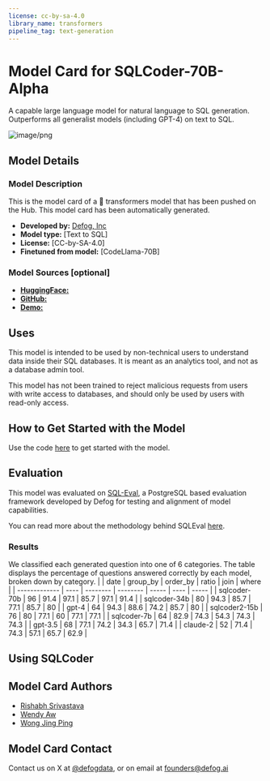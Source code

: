 ```yaml
---
license: cc-by-sa-4.0
library_name: transformers
pipeline_tag: text-generation
---
```


# Model Card for SQLCoder-70B-Alpha

A capable large language model for natural language to SQL generation. Outperforms all generalist models (including GPT-4) on text to SQL.

![image/png](https://cdn-uploads.huggingface.co/production/uploads/603bbad3fd770a9997b57cb6/3BVMV2z6FTEEPF1hJ2qu1.png)


## Model Details

### Model Description

<!-- Provide a longer summary of what this model is. -->

This is the model card of a 🤗 transformers model that has been pushed on the Hub. This model card has been automatically generated.

- **Developed by:** [Defog, Inc](https://defog.ai)
- **Model type:** [Text to SQL]
- **License:** [CC-by-SA-4.0]
- **Finetuned from model:** [CodeLlama-70B]

### Model Sources [optional]
- [**HuggingFace:**](https://huggingface.co/defog/sqlcoder-70b-alpha)
- [**GitHub:**](https://github.com/defog-ai/sqlcoder)
- [**Demo:**](https://defog.ai/sqlcoder-demo/)

## Uses

This model is intended to be used by non-technical users to understand data inside their SQL databases. It is meant as an analytics tool, and not as a database admin tool.

This model has not been trained to reject malicious requests from users with write access to databases, and should only be used by users with read-only access.

## How to Get Started with the Model

Use the code [here](https://github.com/defog-ai/sqlcoder/blob/main/inference.py) to get started with the model.

## Evaluation

This model was evaluated on [SQL-Eval](https://github.com/defog-ai/sql-eval), a PostgreSQL based evaluation framework developed by Defog for testing and alignment of model capabilities.

You can read more about the methodology behind SQLEval [here](https://defog.ai/blog/open-sourcing-sqleval/).

### Results

We classified each generated question into one of 6 categories. The table displays the percentage of questions answered correctly by each model, broken down by category.
|               | date | group_by | order_by | ratio | join | where |
| ------------- | ---- | -------- | -------- | ----- | ---- | ----- |
| sqlcoder-70b  | 96   | 91.4     | 97.1     | 85.7  | 97.1 | 91.4  |
| sqlcoder-34b  | 80   | 94.3     | 85.7     | 77.1  | 85.7 | 80    |
| gpt-4         | 64   | 94.3     | 88.6     | 74.2  | 85.7 | 80    |
| sqlcoder2-15b | 76   | 80       | 77.1     | 60    | 77.1 | 77.1  |
| sqlcoder-7b   | 64   | 82.9     | 74.3     | 54.3  | 74.3 | 74.3  |
| gpt-3.5       | 68   | 77.1     | 74.2     | 34.3  | 65.7 | 71.4  |
| claude-2      | 52   | 71.4     | 74.3     | 57.1  | 65.7 | 62.9  |

## Using SQLCoder

## Model Card Authors

- [Rishabh Srivastava](https://twitter.com/rishdotblog)
- [Wendy Aw](https://www.linkedin.com/in/wendyaw/)
- [Wong Jing Ping](https://www.linkedin.com/in/jing-ping-wong/)

## Model Card Contact

Contact us on X at [@defogdata](https://twitter.com/defogdata), or on email at [founders@defog.ai](mailto:founders@defog.ai)